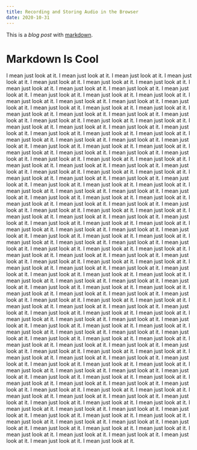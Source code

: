 ```yaml
---
title: Recording and Storing Audio in the Browser
date: 2020-10-31
---
```


This is a _blog post_ with [markdown](#markdown-is-cool).

# Markdown Is Cool

I mean just look at it. I mean just look at it. I mean just look at it. I mean just look at it. I mean just look at it. I mean just look at it. I mean just look at it. I mean just look at it. I mean just look at it. I mean just look at it. I mean just look at it. I mean just look at it. I mean just look at it. I mean just look at it. I mean just look at it. I mean just look at it. I mean just look at it. I mean just look at it. I mean just look at it. I mean just look at it. I mean just look at it. I mean just look at it. I mean just look at it. I mean just look at it. I mean just look at it. I mean just look at it. I mean just look at it. I mean just look at it. I mean just look at it. I mean just look at it. I mean just look at it. I mean just look at it. I mean just look at it. I mean just look at it. I mean just look at it. I mean just look at it. I mean just look at it. I mean just look at it. I mean just look at it. I mean just look at it. I mean just look at it. I mean just look at it. I mean just look at it. I mean just look at it. I mean just look at it. I mean just look at it. I mean just look at it. I mean just look at it. I mean just look at it. I mean just look at it. I mean just look at it. I mean just look at it. I mean just look at it. I mean just look at it. I mean just look at it. I mean just look at it. I mean just look at it. I mean just look at it. I mean just look at it. I mean just look at it. I mean just look at it. I mean just look at it. I mean just look at it. I mean just look at it. I mean just look at it. I mean just look at it. I mean just look at it. I mean just look at it. I mean just look at it. I mean just look at it. I mean just look at it. I mean just look at it. I mean just look at it. I mean just look at it. I mean just look at it. I mean just look at it. I mean just look at it. I mean just look at it. I mean just look at it. I mean just look at it. I mean just look at it. I mean just look at it. I mean just look at it. I mean just look at it. I mean just look at it. I mean just look at it. I mean just look at it. I mean just look at it. I mean just look at it. I mean just look at it. I mean just look at it. I mean just look at it. I mean just look at it. I mean just look at it. I mean just look at it. I mean just look at it. I mean just look at it. I mean just look at it. I mean just look at it. I mean just look at it. I mean just look at it. I mean just look at it. I mean just look at it. I mean just look at it. I mean just look at it. I mean just look at it. I mean just look at it. I mean just look at it. I mean just look at it. I mean just look at it. I mean just look at it. I mean just look at it. I mean just look at it. I mean just look at it. I mean just look at it. I mean just look at it. I mean just look at it. I mean just look at it. I mean just look at it. I mean just look at it. I mean just look at it. I mean just look at it. I mean just look at it. I mean just look at it. I mean just look at it. I mean just look at it. I mean just look at it. I mean just look at it. I mean just look at it. I mean just look at it. I mean just look at it. I mean just look at it. I mean just look at it. I mean just look at it. I mean just look at it. I mean just look at it. I mean just look at it. I mean just look at it. I mean just look at it. I mean just look at it. I mean just look at it. I mean just look at it. I mean just look at it. I mean just look at it. I mean just look at it. I mean just look at it. I mean just look at it. I mean just look at it. I mean just look at it. I mean just look at it. I mean just look at it. I mean just look at it. I mean just look at it. I mean just look at it. I mean just look at it. I mean just look at it. I mean just look at it. I mean just look at it. I mean just look at it. I mean just look at it. I mean just look at it. I mean just look at it. I mean just look at it. I mean just look at it. I mean just look at it. I mean just look at it. I mean just look at it. I mean just look at it. I mean just look at it. I mean just look at it. I mean just look at it. I mean just look at it. I mean just look at it. I mean just look at it. I mean just look at it. I mean just look at it. I mean just look at it. I mean just look at it. I mean just look at it. I mean just look at it. I mean just look at it. I mean just look at it. I mean just look at it. I mean just look at it. I mean just look at it. I mean just look at it. I mean just look at it. I mean just look at it. I mean just look at it. I mean just look at it. I mean just look at it. I mean just look at it. I mean just look at it. I mean just look at it. I mean just look at it. I mean just look at it. I mean just look at it. I mean just look at it. I mean just look at it. I mean just look at it. I mean just look at it. I mean just look at it.
